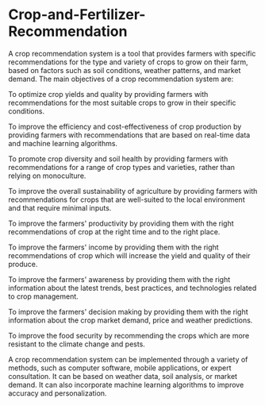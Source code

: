 # <h1>Crop-and-Fertilizer-Recommendation</h1>

A crop recommendation system is a tool that provides farmers with specific recommendations for the type and variety of crops to grow on their farm, based on factors such as soil conditions, weather patterns, and market demand. The main objectives of a crop recommendation system are:

To optimize crop yields and quality by providing farmers with recommendations for the most suitable crops to grow in their specific conditions.

To improve the efficiency and cost-effectiveness of crop production by providing farmers with recommendations that are based on real-time data and machine learning algorithms.

To promote crop diversity and soil health by providing farmers with recommendations for a range of crop types and varieties, rather than relying on monoculture.

To improve the overall sustainability of agriculture by providing farmers with recommendations for crops that are well-suited to the local environment and that require minimal inputs.

To improve the farmers' productivity by providing them with the right recommendations of crop at the right time and to the right place.

To improve the farmers' income by providing them with the right recommendations of crop which will increase the yield and quality of their produce.

To improve the farmers' awareness by providing them with the right information about the latest trends, best practices, and technologies related to crop management.

To improve the farmers' decision making by providing them with the right information about the crop market demand, price and weather predictions.

To improve the food security by recommending the crops which are more resistant to the climate change and pests.

A crop recommendation system can be implemented through a variety of methods, such as computer software, mobile applications, or expert consultation. It can be based on weather data, soil analysis, or market demand. It can also incorporate machine learning algorithms to improve accuracy and personalization.
